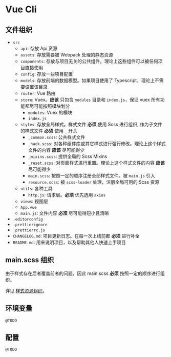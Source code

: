 # Vue Cli

## 文件组织

* `src`
  * `api`: 存放 Api 资源
  * `assets`: 存放需要被 Webpack 处理的静态资源
  * `components`: 存放与项目无关的公共组件。理论上这些组件可以被任何项目直接使用
  * `config`: 存放一些项目配置
  * `models`: 存放前端的数据模型。如果项目使用了 Typescript，理论上不需要设置该目录
  * `router`: Vue 路由
  * `store`: Vuex。**应该** 只包含 `modules` 目录和 `index.js`，保证 vuex 所有功能都尽可能按照模块划分
    * `modules`: Vuex 的模块
    * `index.js`
  * `styles`: 存放全局样式。样式文件 **必须** 使用 Scss 进行组织; 作为子文件的样式文件 **必须** 使用 `_` 开头
    * `_common.scss`: 公共样式文件
    * `_hack.scss`: 对各种组件库或其它样式进行强行修改。理论上这个样式文件的内容 **应该** 尽可能得少
    * `_mixins.scss`: 提供全局的 Scss Mixins
    * `_reset.scss`: 对页面样式进行重置。理论上这个样式文件的内容 **应该** 尽可能得少
    * `main.scss`: 按照一定的顺序注册全部样式文件。被 `main.js` 引入
    * `resource.scss`: 被 `scss-loader` 处理，注册全局可用的 Scss 资源
  * `utils`: 各种工具
    * `http.js`: 请求层。**必须** 优先选用 `axios`
  * `views`: 视图层
  * `App.vue`
  * `main.js`: 文件内容 **必须** 尽可能得短小且清晰
* `.editorconfig`
* `.prettierignore`
* `.prettierrc.js`
* `CHANGELOG.md`: 项目更新日志。在每一次上线前都 **必须** 进行补全
* `README.md`: 用来说明项目，以及帮助其他人快速上手项目

## main.scss 组织

由于样式存在后者覆盖前者的问题，因此 main.scss **必须** 按照一定的顺序进行组织。

详见 [样式资源组织](../practice/css-building.md)。

## 环境变量

`@TODO`

## 配置

`@TODO`
